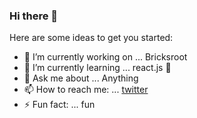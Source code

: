 ### Hi there 👋

Here are some ideas to get you started:

- 🔭 I’m currently working on ... Bricksroot
- 🌱 I’m currently learning ... react.js 👯 
- 💬 Ask me about ... Anything
- 📫 How to reach me: ... [twitter](https://twitter.com/vv_webdev)
- ⚡ Fun fact: ... fun
